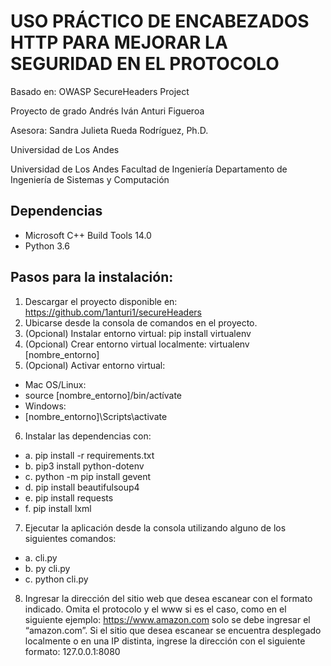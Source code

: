 # USO PRÁCTICO DE ENCABEZADOS HTTP PARA MEJORAR LA SEGURIDAD EN EL PROTOCOLO

Basado en: OWASP SecureHeaders Project  

Proyecto de grado Andrés Iván Anturi Figueroa

Asesora: Sandra Julieta Rueda Rodríguez, Ph.D.

Universidad de Los Andes

Universidad de Los Andes
Facultad de Ingeniería
Departamento de Ingeniería de Sistemas y Computación


## Dependencias 

- Microsoft C++ Build Tools 14.0
- Python 3.6

## Pasos para la instalación:
1.	Descargar el proyecto disponible en: https://github.com/1anturi1/secureHeaders
2.	Ubicarse desde la consola de comandos en el proyecto. 
3.	(Opcional) Instalar entorno virtual: pip install virtualenv
4.	(Opcional) Crear entorno virtual localmente: virtualenv [nombre_entorno]
5.	(Opcional) Activar entorno virtual:
 - Mac OS/Linux:
 - source [nombre_entorno]/bin/actívate
 - Windows:
 - [nombre_entorno]\Scripts\activate
6.	Instalar las dependencias con: 
 - a.	pip install -r requirements.txt
 - b.	pip3 install python-dotenv
 - c.	python -m pip install gevent
 - d.	pip install beautifulsoup4
 - e.	pip install requests
 - f.	pip install lxml
7.	Ejecutar la aplicación desde la consola utilizando alguno de los siguientes comandos:
 - a.	cli.py
 - b.	py cli.py
 - c.	python cli.py
8.	Ingresar la dirección del sitio web que desea escanear con el formato indicado. Omita el protocolo y el www si es el caso, como en el siguiente ejemplo: https://www.amazon.com solo se debe ingresar el “amazon.com”. Si el sitio que desea escanear se encuentra desplegado localmente o en una IP distinta, ingrese la dirección con el siguiente formato: 127.0.0.1:8080
